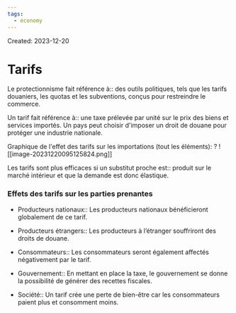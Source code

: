```yaml
---
tags:
  - economy
---
```

Created: 2023-12-20

# Tarifs

Le protectionnisme fait référence à:: des outils politiques, tels que les tarifs douaniers, les quotas et les subventions, conçus pour restreindre le commerce.
<!--SR:!2024-02-14,11,190-->

Un tarif fait référence à:: une taxe prélevée par unité sur le prix des biens et services importés. Un pays peut choisir d'imposer un droit de douane pour protéger une industrie nationale.
<!--SR:!2024-02-08,6,150-->

Graphique de l'effet des tarifs sur les importations (tout les éléments):
?
![[image-20231220095125824.png]]
<!--SR:!2024-02-28,24,230-->

Les tarifs sont plus efficaces si un substitut proche est:: produit sur le marché intérieur et que la demande est donc élastique.
<!--SR:!2024-02-14,17,250-->

### Effets des tarifs sur les parties prenantes
- Producteurs nationaux:: Les producteurs nationaux bénéficieront globalement de ce tarif.
<!--SR:!2024-02-09,14,250-->
- Producteurs étrangers:: Les producteurs à l’étranger souffriront des droits de douane.
<!--SR:!2024-02-27,28,250-->
- Consommateurs:: Les consommateurs seront également affectés négativement par le tarif.
<!--SR:!2024-02-23,25,250-->
- Gouvernement:: En mettant en place la taxe, le gouvernement se donne la possibilité de générer des recettes fiscales.
<!--SR:!2024-02-21,23,250-->
- Société:: Un tarif crée une perte de bien-être car les consommateurs paient plus et consomment moins.
<!--SR:!2024-02-29,24,230-->

